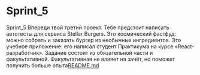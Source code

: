 # Sprint_5
Sprint_5
Впереди твой третий проект. Тебе предстоит написать автотесты для сервиса Stellar Burgers. Это космический фастфуд: можно собрать и заказать бургер из необычных ингредиентов.
Это учебное приложение: его написал студент Практикума на курсе «React-разработчик».
Задание состоит из обязательной части и факультативной. Факультативная не влияет на зачёт, но поможет получить больше опыта[README.md](README.md)
